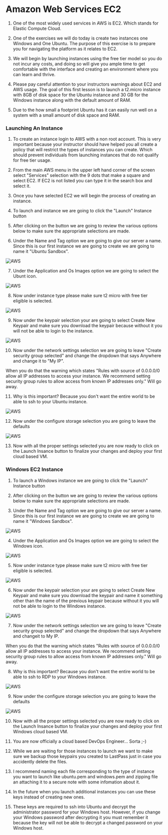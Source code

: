 # Amazon Web Services EC2

1. One of the most widely used services in AWS is EC2. Which stands for Elastic Compute Cloud.

2. One of the exercises we will do today is create two instances one Windows and One Ubuntu. The purpose of this exercise is to prepare you for navigating the platform as it relates to EC2. 

3. We will begin by launching instances using the free tier model so you do not incur any costs, and doing so will give you ample time to get comfortable with the interface and creating an environment where you can learn and thrive.

4. Please pay careful attention to your instructors warnings about EC2 and AWS usage. The goal of this first lesson is to launch a t2.micro instance with 8GB of disk space for the Ubuntu instance and 30 GB for the Windows instance along with the default amount of RAM.

5. Due to the how small a footprint Ubuntu has it can easily run well on a system with a small amount of disk space and RAM.


### Launching An Instance


1. To create an instance login to AWS with a non root account. This is very important because your instructor should have helped you all create a policy that will restrict the types of instances you can create. Which should prevent individuals from launching instances that do not qualify for free tier usage.

2. From the main AWS menu in the upper left hand corner of the screen select "Services" selection with the 9 dots that make a square and select EC2. If EC2 is not listed you can type it in the search box and select it.

3. Once you have selected EC2 we will begin the process of creating an instance.

4. To launch and instance we are going to click the "Launch" Instance button

5. After clicking on the button we are going to review the various options below to make sure the appropriate selections are made.

6. Under the Name and Tag option we are going to give our server a name. Since this is our first instance we are going to create we are going to name it "Ubuntu Sandbox".

![AWS](1-ec2-wizard.png)

7. Under the Application and Os Images option we are going to select the Ubunt icon.

![AWS](2-ec2-wizard.png)

8. Now under instance type please make sure t2 micro with free tier eligible is selected.

![AWS](3-ec2-wizard.png)

9. Now under the keypair selection your are going to select Create New Keypair and make sure you download the keypair because without it you will not be able to login to the instance.

![AWS](4-ec2-wizard.png)

10. Now under the network settings selection we are going to leave "Create security group selected" and change the dropdown that says Anywhere and change it to "My IP".

When you do that the warning which states "Rules with source of 0.0.0.0/0 allow all IP addresses to access your instance. We recommend setting security group rules to allow access from known IP addresses only." Will go away.

11. Why is this important? Because you don't want the entire world to be able to ssh to your Ubuntu instance.

![AWS](5-ec2-wizard.png)

12. Now under the configure storage selection you are going to leave the defaults

![AWS](6-ec2-wizard.png)

13. Now with all the proper settings selected you are now ready to click on the Launch Insance button to finalize your changes and deploy your first cloud based VM.

### Windows EC2 Instance

1. To launch a Windows instance we are going to click the "Launch" Instance button

2. After clicking on the button we are going to review the various options below to make sure the appropriate selections are made.

3. Under the Name and Tag option we are going to give our server a name. Since this is our first instance we are going to create we are going to name it "Windows Sandbox".

![AWS](1-ec2-wizard.png)

4. Under the Application and Os Images option we are going to select the Windows icon.

![AWS](2-ec2-wizard-win.png)

5. Now under instance type please make sure t2 micro with free tier eligible is selected.

![AWS](3-ec2-wizard.png)

6. Now under the keypair selection your are going to select Create New Keypair and make sure you download the keypair and name it something other than the name of the previous keypair because without it you will not be able to login to the Windows instance.

![AWS](4-ec2-wizard.png)

7. Now under the network settings selection we are going to leave "Create security group selected" and change the dropdown that says Anywhere and changeit to My IP. 

When you do that the warning which states "Rules with source of 0.0.0.0/0 allow all IP addresses to access your instance. We recommend setting security group rules to allow access from known IP addresses only." Will go away.

8. Why is this important? Because you don't want the entire world to be able to ssh to RDP to your Windows instance.

![AWS](5-ec2-wizard-win.png)

9. Now under the configure storage selection you are going to leave the defaults

![AWS](6-ec2-wizard-win.png)

10. Now with all the proper settings selected you are now ready to click on the Launch Insance button to finalize your changes and deploy your first Windows cloud based VM.

11. You are now officially a cloud based DevOps Engineer... Sorta ;-)

12. While we are waiting for those instances to launch we want to make sure we backup those keypairs you created to LastPass just in case you accidently delete the files.

13. I recommend naming each file corresponding to the type of instance you want to launch like ubuntu.pem and windows.pem and zipping file an attaching it to a secure note with some infomation about it.

14. In the future when you launch additional instances you can use these keys instead of creating new ones.

15. These keys are required to ssh into Ubuntu and decrypt the administrator password for your Windows host. However, if you change your Windows password after decrypting it you must remember it because the key will not be able to decrypt a changed password on your Windows host.
